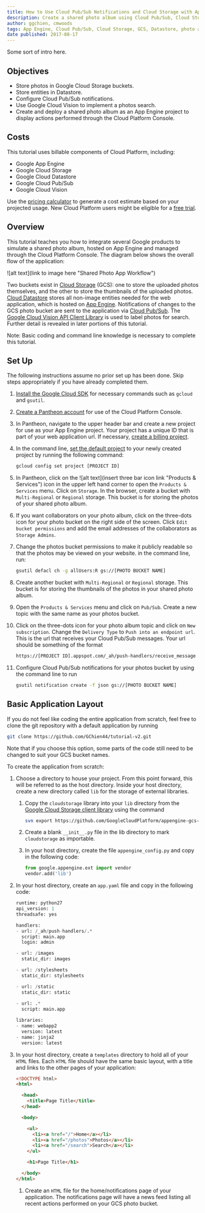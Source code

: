 ```yaml
---
title: How to Use Cloud Pub/Sub Notifications and Cloud Storage with App Engine
description: Create a shared photo album using Cloud Pub/Sub, Cloud Storage, Datastore, and App Engine.
author: ggchien, cmwoods
tags: App Engine, Cloud Pub/Sub, Cloud Storage, GCS, Datastore, photo album
date published: 2017-08-17
---
```

Some sort of intro here.

## Objectives

* Store photos in Google Cloud Storage buckets.
* Store entities in Datastore.
* Configure Cloud Pub/Sub notifications.
* Use Google Cloud Vision to implement a photos search.
* Create and deploy a shared photo album as an App Engine project to display actions performed through the Cloud Platform Console.

## Costs

This tutorial uses billable components of Cloud Platform, including:

* Google App Engine
* Google Cloud Storage
* Google Cloud Datastore
* Google Cloud Pub/Sub
* Google Cloud Vision

Use the [pricing calculator](https://cloud.google.com/products/calculator/#id=411d8ca1-210f-4f2c-babd-34c6af2b5538) to generate a cost estimate based on your projected usage. New Cloud Platform users might be eligible for a [free trial](https://cloud.google.com/free-trial).

## Overview

This tutorial teaches you how to integrate several Google products to simulate a shared photo album, hosted on App Engine and managed through the Cloud Platform Console. The diagram below shows the overall flow of the application:

![alt text](link to image here "Shared Photo App Workflow")

Two buckets exist in [Cloud Storage](https://cloud.google.com/storage/) (GCS): one to store the uploaded photos themselves, and the other to store the thumbnails of the uploaded photos. [Cloud Datastore](https://cloud.google.com/datastore/) stores all non-image entities needed for the web application, which is hosted on [App Engine](https://cloud.google.com/appengine/). Notifications of changes to the GCS photo bucket are sent to the application via [Cloud Pub/Sub](https://cloud.google.com/pubsub/). The [Google Cloud Vision API Client Library](https://developers.google.com/api-client-library/python/apis/vision/v1) is used to label photos for search. Further detail is revealed in later portions of this tutorial.

Note: Basic coding and command line knowledge is necessary to complete this tutorial.

## Set Up

The following instructions assume no prior set up has been done. Skip steps appropriately if you have already completed them.
1. [Install the Google Cloud SDK](https://cloud.google.com/sdk/downloads) for necessary commands such as `gcloud` and `gsutil`.
2. [Create a Pantheon account](https://console.cloud.google.com/) for use of the Cloud Platform Console.
3. In Pantheon, navigate to the upper header bar and create a new project for use as your App Engine project. Your project has a unique ID that is part of your web application url. If necessary, [create a billing project](https://support.google.com/cloud/answer/6288653?hl=en).
4. In the command line, [set the default project](https://cloud.google.com/sdk/docs/managing-configurations) to your newly created project by running the following command:

    ```sh
    gcloud config set project [PROJECT ID]
    ```
    
5. In Pantheon, click on the ![alt text](insert three bar icon link "Products & Services") icon in the upper left hand corner to open the `Products & Services` menu. Click on `Storage`. In the browser, create a bucket with `Multi-Regional` or `Regional` storage. This bucket is for storing the photos of your shared photo album.
6. If you want collaborators on your photo album, click on the three-dots icon for your photo bucket on the right side of the screen. Click `Edit bucket permissions` and add the email addresses of the collaborators as `Storage Admins`.
7. Change the photos bucket permissions to make it publicly readable so that the photos may be viewed on your website. in the command line, run:

    ```sh
    gsutil defacl ch -g allUsers:R gs://[PHOTO BUCKET NAME]
    ```
    
8. Create another bucket with `Multi-Regional` or `Regional` storage. This bucket is for storing the thumbnails of the photos in your shared photo album.
9. Open the `Products & Services` menu and click on `Pub/Sub`. Create a new topic with the same name as your photos bucket.
10. Click on the three-dots icon for your photo album topic and click on `New subscription`. Change the `Delivery Type` to `Push into an endpoint url`. This is the url that receives your Cloud Pub/Sub messages. Your url should be something of the format

    ```sh
    https://[PROJECT ID].appspot.com/_ah/push-handlers/receive_message
    ```

11. Configure Cloud Pub/Sub notifications for your photos bucket by using the command line to run

    ```sh
    gsutil notification create -f json gs://[PHOTO BUCKET NAME]
    ```

## Basic Application Layout

If you do not feel like coding the entire application from scratch, feel free to clone the git repository with a default application by running

  ```sh
  git clone https://github.com/GChien44/tutorial-v2.git
  ```

Note that if you choose this option, some parts of the code still need to be changed to suit your GCS bucket names.

To create the application from scratch:
1. Choose a directory to house your project. From this point forward, this will be referred to as the host directory. Inside your host directory, create a new directory called `lib` for the storage of external libraries.
    1. Copy the `cloudstorage` library into your `lib` directory from the [Google Cloud Storage client library](https://cloud.google.com/appengine/docs/standard/python/googlecloudstorageclient/setting-up-cloud-storage) using the command
    
        ```sh
        svn export https://github.com/GoogleCloudPlatform/appengine-gcs-client/trunk/python/src/cloudstorage
        ```
      
    2. Create a blank `__init__.py` file in the lib directory to mark `cloudstorage` as importable.
    3. In your host directory, create the file `appengine_config.py` and copy in the following code:
    
        ```py
        from google.appengine.ext import vendor
        vendor.add('lib')
        ```
      
2. In your host directory, create an `app.yaml` file and copy in the following code:

    ```py
    runtime: python27
    api_version: 1
    threadsafe: yes

    handlers:
    - url: /_ah/push-handlers/.*
      script: main.app
      login: admin

    - url: /images
      static_dir: images

    - url: /stylesheets
      static_dir: stylesheets

    - url: /static
      static_dir: static
      
    - url: .*
      script: main.app

    libraries:
    - name: webapp2
      version: latest
    - name: jinja2
      version: latest
    ```
  
3. In your host directory, create a `templates` directory to hold all of your `HTML` files. Each `HTML` file should have the same basic layout, with a title and links to the other pages of your application:
    
    ```html
    <!DOCTYPE html>
    <html>
    
      <head>
        <title>Page Title</title>
      </head>

      <body>

        <ul>
          <li><a href="/">Home</a></li>
          <li><a href="/photos">Photos</a></li>
          <li><a href="/search">Search</a></li>
        </ul>

        <h1>Page Title</h1>

      </body>
    </html>
    ```
    
    1. Create an `HTML` file for the home/notifications page of your application. The notifications page will have a news feed listing all recent actions performed on your GCS photo bucket.
